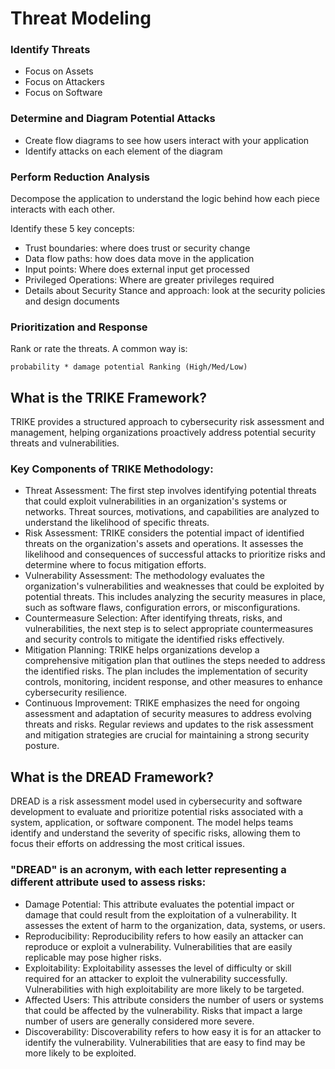 # Threat Modeling

### Identify Threats
- Focus on Assets
- Focus on Attackers
- Focus on Software

### Determine and Diagram Potential Attacks
- Create flow diagrams to see how users interact with your application
- Identify attacks on each element of the diagram

### Perform Reduction Analysis
Decompose the application to understand the logic behind how each piece interacts with each other. 

Identify these 5 key concepts: 
- Trust boundaries: where does trust or security change
- Data flow paths: how does data move in the application
- Input points: Where does external input get processed
- Privileged Operations: Where are greater privileges required
- Details about Security Stance and approach: look at the security policies and design documents

### Prioritization and Response
Rank or rate the threats. A common way is:  
```
probability * damage potential Ranking (High/Med/Low)
```





## What is the TRIKE Framework?
TRIKE provides a structured approach to cybersecurity risk assessment and management, helping organizations proactively address potential security threats and vulnerabilities.

### Key Components of TRIKE Methodology:

- Threat Assessment: The first step involves identifying potential threats that could exploit vulnerabilities in an organization's systems or networks. Threat sources, motivations, and capabilities are analyzed to understand the likelihood of specific threats.
- Risk Assessment: TRIKE considers the potential impact of identified threats on the organization's assets and operations. It assesses the likelihood and consequences of successful attacks to prioritize risks and determine where to focus mitigation efforts.
- Vulnerability Assessment: The methodology evaluates the organization's vulnerabilities and weaknesses that could be exploited by potential threats. This includes analyzing the security measures in place, such as software flaws, configuration errors, or misconfigurations.
- Countermeasure Selection: After identifying threats, risks, and vulnerabilities, the next step is to select appropriate countermeasures and security controls to mitigate the identified risks effectively.
- Mitigation Planning: TRIKE helps organizations develop a comprehensive mitigation plan that outlines the steps needed to address the identified risks. The plan includes the implementation of security controls, monitoring, incident response, and other measures to enhance cybersecurity resilience.
- Continuous Improvement: TRIKE emphasizes the need for ongoing assessment and adaptation of security measures to address evolving threats and risks. Regular reviews and updates to the risk assessment and mitigation strategies are crucial for maintaining a strong security posture.

## What is the DREAD Framework?
DREAD is a risk assessment model used in cybersecurity and software development to evaluate and prioritize potential risks associated with a system, application, or software component. The model helps teams identify and understand the severity of specific risks, allowing them to focus their efforts on addressing the most critical issues.

### "DREAD" is an acronym, with each letter representing a different attribute used to assess risks:

- Damage Potential: This attribute evaluates the potential impact or damage that could result from the exploitation of a vulnerability. It assesses the extent of harm to the organization, data, systems, or users.
- Reproducibility: Reproducibility refers to how easily an attacker can reproduce or exploit a vulnerability. Vulnerabilities that are easily replicable may pose higher risks.
- Exploitability: Exploitability assesses the level of difficulty or skill required for an attacker to exploit the vulnerability successfully. Vulnerabilities with high exploitability are more likely to be targeted.
- Affected Users: This attribute considers the number of users or systems that could be affected by the vulnerability. Risks that impact a large number of users are generally considered more severe.
- Discoverability: Discoverability refers to how easy it is for an attacker to identify the vulnerability. Vulnerabilities that are easy to find may be more likely to be exploited.

